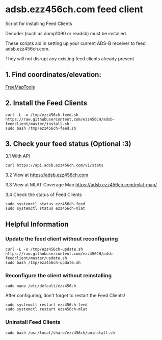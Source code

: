 # adsb.ezz456ch.com feed client

Script for installing Feed Clients

Decoder (such as dump1090 or readsb) must be installed.

These scripts aid in setting up your current ADS-B receiver to feed adsb.ezz456ch.com.

They will not disrupt any existing feed clients already present

## 1. Find coordinates/elevation:

[FreeMapTools](https://www.freemaptools.com/elevation-finder.htm)

## 2. Install the Feed Clients

```
curl -L -o /tmp/ezz456ch-feed.sh https://raw.githubusercontent.com/ezz456CH/adsb-feedclient/master/install.sh
sudo bash /tmp/ezz456ch-feed.sh
```

## 3. Check your feed status (Optional :3)

3.1 With API

```
curl https://api.adsb.ezz456ch.com/v1/stats
```

3.2 View at <https://adsb.ezz456ch.com>

3.3 View at MLAT Coverage Map <https://adsb.ezz456ch.com/mlat-map/>

3.4 Check the status of Feed Clients

```
sudo systemctl status ezz456ch-feed
sudo systemctl status ezz456ch-mlat
```

## Helpful Information

### Update the feed client without reconfiguring

```
curl -L -o /tmp/ezz456ch-update.sh https://raw.githubusercontent.com/ezz456CH/adsb-feedclient/master/update.sh
sudo bash /tmp/ezz456ch-update.sh
```

### Reconfigure the client without reinstalling

```
sudo nano /etc/default/ezz456ch
```

After configuring, don't forget to restart the Feed Clients!

```
sudo systemctl restart ezz456ch-feed
sudo systemctl restart ezz456ch-mlat
```

### Uninstall Feed Clients

```
sudo bash /usr/local/share/ezz456ch/uninstall.sh
```
